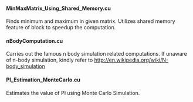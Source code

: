 #### MinMaxMatrix_Using_Shared_Memory.cu
Finds minimum and maximum in given matrix. Utilizes shared memory feature of block to speedup the computation.

#### nBodyComputation.cu
Carries out the famous n body simulation related computations. If unaware of n-body simulation, kindly refer to http://en.wikipedia.org/wiki/N-body_simulation

#### PI_Estimation_MonteCarlo.cu
Estimates the value of PI using Monte Carlo Simulation.
